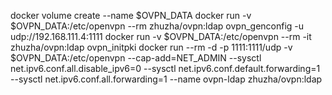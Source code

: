 docker volume create --name $OVPN_DATA
docker run -v $OVPN_DATA:/etc/openvpn --rm zhuzha/ovpn:ldap ovpn_genconfig -u udp://192.168.111.4:1111
docker run -v $OVPN_DATA:/etc/openvpn --rm -it zhuzha/ovpn:ldap ovpn_initpki
docker run --rm  -d -p 1111:1111/udp -v $OVPN_DATA:/etc/openvpn --cap-add=NET_ADMIN --sysctl net.ipv6.conf.all.disable_ipv6=0 --sysctl net.ipv6.conf.default.forwarding=1 --sysctl net.ipv6.conf.all.forwarding=1 --name ovpn-ldap zhuzha/ovpn:ldap
